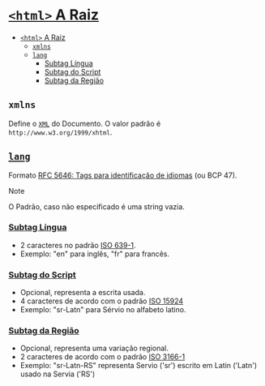 # [``<html>`` A Raiz](https://developer.mozilla.org/en-US/docs/Web/HTML/Element/html)

- [``<html>`` A Raiz](#html-a-raiz)
  - [``xmlns``](#xmlns)
  - [``lang``](#lang)
    - [Subtag Língua](#subtag-língua)
    - [Subtag do Script](#subtag-do-script)
    - [Subtag da Região](#subtag-da-região)

## ``xmlns``

Define o [``XML``](https://developer.mozilla.org/en-US/docs/Web/XML/XML_introduction) do Documento. O valor padrão é ``http://www.w3.org/1999/xhtml``.

## [``lang``](https://developer.mozilla.org/en-US/docs/Web/HTML/Global_attributes/lang)

Formato [RFC 5646: Tags para identificação de idiomas](https://datatracker.ietf.org/doc/html/rfc5646) (ou BCP 47).

> [!NOTE]
> O Padrão, caso não especificado é uma string vazia.

### [Subtag Língua](https://datatracker.ietf.org/doc/html/rfc5646#section-2.2.1)

- 2 caracteres no padrão [ISO 639-1](https://www.iso.org/standard/74575.html).
- Exemplo: "en" para inglês, "fr" para francês.

### [Subtag do Script](https://datatracker.ietf.org/doc/html/rfc5646#section-2.2.3)

- Opcional, representa a escrita usada.
- 4 caracteres de acordo com o padrão [ISO 15924](https://www.iso.org/standard/81905.html)
- Exemplo: "sr-Latn" para Sérvio no alfabeto latino.

### [Subtag da Região](https://datatracker.ietf.org/doc/html/rfc5646#section-2.2.4)

- Opcional, representa uma variação regional.
- 2 caracteres de acordo com o padrão [ISO 3166-1](https://www.iso.org/iso-3166-country-codes.html)
- Exemplo: "sr-Latn-RS" representa Servio ('sr') escrito em Latin ('Latn') usado na Servia ('RS')
